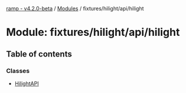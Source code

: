 [ramp - v4.2.0-beta](../README.md) / [Modules](../modules.md) / fixtures/hilight/api/hilight

# Module: fixtures/hilight/api/hilight

## Table of contents

### Classes

- [HilightAPI](../classes/fixtures_hilight_api_hilight.HilightAPI.md)
